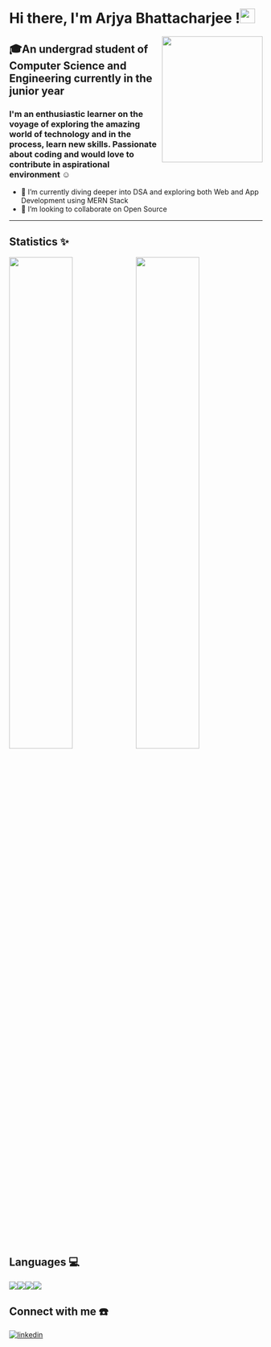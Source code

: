# Hi there, I'm Arjya Bhattacharjee !<img  width="30px" height="29px" src="https://raw.githubusercontent.com/syedareehaquasar/syedareehaquasar/master/gifs/Hi.gif" />

<img align="right" height="250px" width="200px" src="https://cdn1.vectorstock.com/i/thumb-large/04/80/woman-write-journal-on-table-girl-drawing-vector-36010480.jpg" />

## 🎓An undergrad student of Computer Science and Engineering currently in the junior year

### I'm an enthusiastic learner on the voyage of exploring the amazing world of technology and in the process, learn new skills. Passionate about coding and would love to contribute in aspirational environment ☺

- 🚀 I’m currently diving deeper into DSA and exploring both Web and App Development using MERN Stack
- 🚀 I’m looking to collaborate on Open Source

---

## Statistics ✨

<img width="50%" src="https://github-readme-stats.vercel.app/api?username=coderbysoul&show_icons=true&theme=radical"><img width="50%" src="https://github-readme-streak-stats.herokuapp.com/?user=coderbysoul&theme=radical" >

## Languages 💻

<img src="https://img.shields.io/badge/HTML5-E34F26?style=for-the-badge&logo=html5&logoColor=white"><img src="https://img.shields.io/badge/CSS3-1572B6?style=for-the-badge&logo=css3&logoColor=white"><img src="https://img.shields.io/badge/JavaScript-323330?style=for-the-badge&logo=javascript&logoColor=F7DF1E"><img src="https://img.shields.io/badge/C%2B%2B-00599C?style=for-the-badge&logo=c%2B%2B&logoColor=white">

## Connect with me ☎️

[![linkedin](https://img.shields.io/badge/linkedin-0A66C2?style=for-the-badge&logo=linkedin&logoColor=white)](https://www.linkedin.com/in/arjya-b-810687222/)
